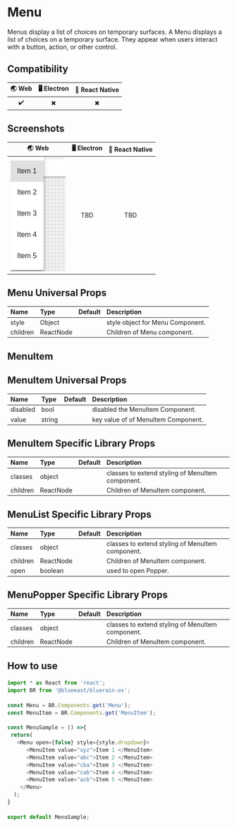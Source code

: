 # Menu

Menus display a list of choices on temporary surfaces.
A Menu displays a list of choices on a temporary surface. They appear when users interact with a button, action, or other control.

## Compatibility

| 🌏 Web | 🖥 Electron | 📱 React Native |
| :----: | :---------: | :-------------: |
| ✔️     | ✖           | ✖               |

## Screenshots

| 🌏 Web                               | 🖥 Electron | 📱 React Native |
| :----------------------------------: | :---------: | :-------------: |
| ![web image](./screenshots/Menu.png) | TBD         | TBD             |

## Menu Universal Props

| Name     | Type      | Default | Description                      |
| :------- | :-------- | :------ | :------------------------------- |
| style    | Object    |         | style object for Menu Component. |
| children | ReactNode |         | Children of Menu component.      |

## MenuItem

## MenuItem Universal Props

| Name     | Type   | Default | Description                         |
| :------- | :----- | :------ | :---------------------------------- |
| disabled | bool   |         | disabled the MenuItem Component.    |
| value    | string |         | key value of of MenuItem Component. |

## MenuItem Specific Library Props

| Name     | Type      | Default | Description                                      |
| :------- | :-------- | :------ | :----------------------------------------------- |
| classes  | object    |         | classes to extend styling of MenuItem component. |
| children | ReactNode |         | Children of MenuItem component.                  |

## MenuList Specific Library Props

| Name     | Type      | Default | Description                                      |
| :------- | :-------- | :------ | :----------------------------------------------- |
| classes  | object    |         | classes to extend styling of MenuItem component. |
| children | ReactNode |         | Children of MenuItem component.                  |
| open     | boolean   |         | used to open Popper.                             |

## MenuPopper Specific Library Props

| Name     | Type      | Default | Description                                      |
| :------- | :-------- | :------ | :----------------------------------------------- |
| classes  | object    |         | classes to extend styling of MenuItem component. |
| children | ReactNode |         | Children of MenuItem component.                  | open | boolean |  | used to open Popper. |

## How to use

```JavaScript
import * as React from 'react';
import BR from '@blueeast/bluerain-os';

const Menu = BR.Components.get('Menu');
const MenuItem = BR.Components.get('MenuItem');

const MenuSample = () =>{
 return(
   <Menu open={false} style={style.dropdown}>
      <MenuItem value="xyz">Item 1 </MenuItem>
      <MenuItem value="abc">Item 2 </MenuItem>
      <MenuItem value="cba">Item 3 </MenuItem>
      <MenuItem value="cab">Item 4 </MenuItem>
      <MenuItem value="acb">Item 5 </MenuItem>
    </Menu>
  );
}

export default MenuSample;
```
